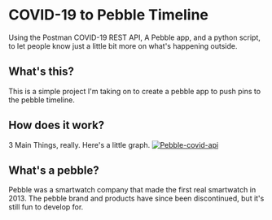 # COVID-19 to Pebble Timeline
Using the Postman COVID-19 REST API, A Pebble app, and a python script, to let people know just a little bit more on what's happening outside.

## What's this?
This is a simple project I'm taking on to create a pebble app to push pins to the pebble timeline.

## How does it work?

3 Main Things, really.
Here's a little graph.
<a href="https://ibb.co/LpzLmy9"><img src="https://i.ibb.co/kcgRjTq/Pebble-covid-api.jpg" alt="Pebble-covid-api" border="0"></a>



## What's a pebble?
Pebble was a smartwatch company that made the first real smartwatch in 2013. The pebble brand and products have since been discontinued, but it's still fun to develop for.
